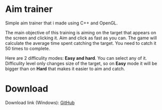 # Aim trainer
Simple aim trainer that i made using C++ and OpenGL.

The main objective of this training is aiming on the target that appears on the screen and clicking it. Aim and click as fast as you can. The game will calculate the average time spent catching the target. You need to catch it 50 times to complete.

Here are 2 difficulity modes: **Easy and hard**. You can select any of it. Difficulity level only changes size of the target, so on **Easy** mode it will be bigger than on **Hard** that makes it easier to aim and catch.

# Download
Download link (Windows): [GitHub](https://github.com/Dxftoro/Aim-trainer/releases/download/aim-trainer-public/AimTrainer.zip)
